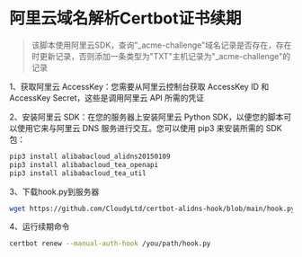 # 阿里云域名解析Certbot证书续期

> 该脚本使用阿里云SDK，查询"_acme-challenge"域名记录是否存在，存在时更新记录，否则添加一条类型为"TXT"主机记录为"_acme-challenge"的记录

1、获取阿里云 AccessKey：您需要从阿里云控制台获取 AccessKey ID 和 AccessKey Secret，这些是调用阿里云 API 所需的凭证

2、安装阿里云 SDK：在您的服务器上安装阿里云 Python SDK，以便您的脚本可以使用它来与阿里云 DNS 服务进行交互。您可以使用 pip3 来安装所需的 SDK 包：

  ```bash
  pip3 install alibabacloud_alidns20150109
  pip3 install alibabacloud_tea_openapi
  pip3 install alibabacloud_tea_util
  ```

3、下载hook.py到服务器

```bash
wget https://github.com/CloudyLtd/certbot-alidns-hook/blob/main/hook.py
```

4、运行续期命令

```bash
certbot renew --manual-auth-hook /you/path/hook.py
```

